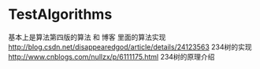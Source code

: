# TestAlgorithms
  基本上是算法第四版的算法 和 博客 里面的算法实现  
   http://blog.csdn.net/disappearedgod/article/details/24123563 234树的实现</br>
   http://www.cnblogs.com/nullzx/p/6111175.html 234树的原理介绍</br>
        
